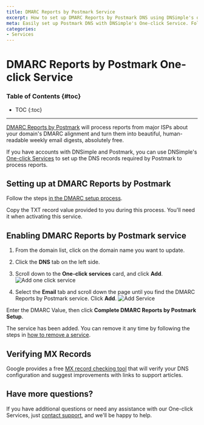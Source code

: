 ```yaml
---
title: DMARC Reports by Postmark Service
excerpt: How to set up DMARC Reports by Postmark DNS using DNSimple's one-click service.
meta: Easily set up Postmark DNS with DNSimple's One-click Service. Follow our step-by-step guide to ensure seamless email delivery and reliable performance.
categories:
- Services
---
```


# DMARC Reports by Postmark One-click Service

### Table of Contents {#toc}

* TOC
{:toc}

---

[DMARC Reports by Postmark](https://dmarc.postmarkapp.com) will process reports from major ISPs about your domain's DMARC alignment and turn them into beautiful, human-readable weekly email digests, absolutely free.

If you have accounts with DNSimple and Postmark, you can use DNSimple's [One-click Services](/categories/services/) to set up the DNS records required by Postmark to process reports.

## Setting up at DMARC Reports by Postmark

Follow the steps [in the DMARC setup process](https://dmarc.postmarkapp.com).

<info>
Copy the TXT record value provided to you during this process. You'll need it when activating this service.
</info>

## Enabling DMARC Reports by Postmark service

1. From the domain list, click on the domain name you want to update.
1. Click the **DNS** tab on the left side.
1. Scroll down to the **One-click services** card, and click **Add**.
    ![Add one click service](/files/one-click-services.png)

1. Select the **Email** tab and scroll down the page until you find the DMARC Reports by Postmark service. Click **Add**.
    ![Add Service](/files/services-postmark-dmarc.png)

Enter the DMARC Value, then click **Complete DMARC Reports by Postmark Setup**.

The service has been added. You can remove it any time by following the steps in [how to remove a service](/articles/services/#removing-services).

## Verifying MX Records

Google provides a free [MX record checking tool](https://toolbox.googleapps.com/apps/checkmx) that will verify your DNS configuration and suggest improvements with links to support articles.

## Have more questions?

If you have additional questions or need any assistance with our One-click Services, just [contact support](https://dnsimple.com/feedback), and we'll be happy to help.
